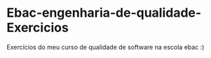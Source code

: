 # Ebac-engenharia-de-qualidade-Exercicios
Exercícios do meu curso de qualidade de software na escola ebac :)
